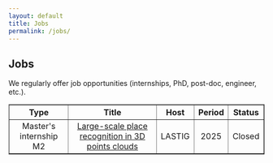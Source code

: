 ```yaml
---
layout: default
title: Jobs
permalink: /jobs/
---
```

<h2> Jobs</h2>
<p>We regularly offer job opportunities (internships, PhD, post-doc, engineer, etc.).</p>

<table width="80%" border="1" cellspacing="2" style="text-align: center; vertical-align: middle;">
<tr>
    <th>Type</th>
    <th>Title</th>
    <th>Host</th>
    <th>Period</th>
    <th>Status</th>
</tr>
<tr>
	<td>Master's internship M2</td>
	<td><a href="../docs/sujet_stage_2025-Loc3D-ext-EN.pdf" target=new>Large-scale place recognition in 3D points clouds</a></td>
	<td>LASTIG</td>
	<td>2025</td>
	<td>Closed</td>
</tr>
<table>

